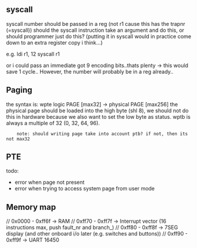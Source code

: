syscall
-------
syscall number should be passed in a reg (not r1 cause this has the trapnr (=syscall))
should the syscall instruction take an argument and do this, or should programmer just do this?
(putting it in syscall would in practice come down to an extra register copy i think...)

e.g.
  ldi r1, 12
  syscall r1

or i could pass an immediate got 9 encoding bits..thats plenty -> this would save 1 cycle.. However, the number will
probably be in a reg already..


Paging
------
the syntax is: wpte logic PAGE [max32] -> physical PAGE [max256]
the physical page should be loaded into the high byte (shl 8), we should not do this in hardware because we also want to set the low byte as status.
wptb is always a multiple of 32 (0, 32, 64, 96).

		note: should writing page take into account ptb? if not, then its not max32

PTE
---



todo:
- error when page not present
- error when trying to access system page from user mode


Memory map
----------
// 0x0000 - 0xff6f -> RAM
// 0xff70 - 0xff7f -> Interrupt vector (16 instructions max, push fault_nr and branch_)
// 0xff80 - 0xff8f -> 7SEG display (and other onboard i/o later (e.g. switches and buttons))
// 0xff90 - 0xff9f -> UART 16450